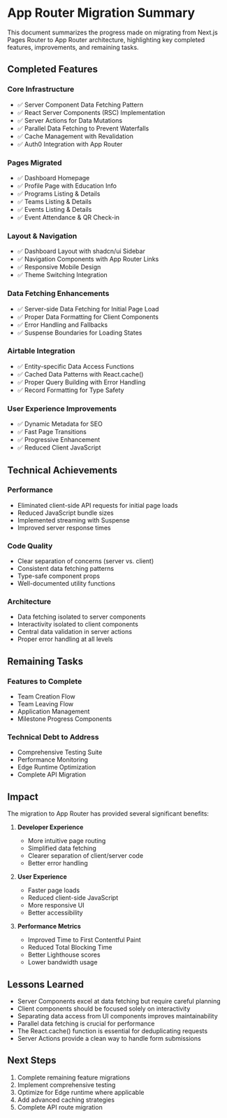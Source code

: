 # App Router Migration Summary

This document summarizes the progress made on migrating from Next.js Pages Router to App Router architecture, highlighting key completed features, improvements, and remaining tasks.

## Completed Features

### Core Infrastructure
- ✅ Server Component Data Fetching Pattern
- ✅ React Server Components (RSC) Implementation
- ✅ Server Actions for Data Mutations
- ✅ Parallel Data Fetching to Prevent Waterfalls
- ✅ Cache Management with Revalidation
- ✅ Auth0 Integration with App Router

### Pages Migrated
- ✅ Dashboard Homepage
- ✅ Profile Page with Education Info
- ✅ Programs Listing & Details
- ✅ Teams Listing & Details
- ✅ Events Listing & Details
- ✅ Event Attendance & QR Check-in

### Layout & Navigation
- ✅ Dashboard Layout with shadcn/ui Sidebar
- ✅ Navigation Components with App Router Links
- ✅ Responsive Mobile Design
- ✅ Theme Switching Integration

### Data Fetching Enhancements
- ✅ Server-side Data Fetching for Initial Page Load
- ✅ Proper Data Formatting for Client Components
- ✅ Error Handling and Fallbacks
- ✅ Suspense Boundaries for Loading States

### Airtable Integration
- ✅ Entity-specific Data Access Functions
- ✅ Cached Data Patterns with React.cache()
- ✅ Proper Query Building with Error Handling
- ✅ Record Formatting for Type Safety

### User Experience Improvements
- ✅ Dynamic Metadata for SEO
- ✅ Fast Page Transitions
- ✅ Progressive Enhancement
- ✅ Reduced Client JavaScript

## Technical Achievements

### Performance
- Eliminated client-side API requests for initial page loads
- Reduced JavaScript bundle sizes
- Implemented streaming with Suspense
- Improved server response times

### Code Quality
- Clear separation of concerns (server vs. client)
- Consistent data fetching patterns
- Type-safe component props
- Well-documented utility functions

### Architecture
- Data fetching isolated to server components
- Interactivity isolated to client components
- Central data validation in server actions
- Proper error handling at all levels

## Remaining Tasks

### Features to Complete
- Team Creation Flow
- Team Leaving Flow
- Application Management
- Milestone Progress Components

### Technical Debt to Address
- Comprehensive Testing Suite
- Performance Monitoring
- Edge Runtime Optimization
- Complete API Migration

## Impact

The migration to App Router has provided several significant benefits:

1. **Developer Experience**
   - More intuitive page routing
   - Simplified data fetching
   - Clearer separation of client/server code
   - Better error handling

2. **User Experience**
   - Faster page loads
   - Reduced client-side JavaScript
   - More responsive UI
   - Better accessibility

3. **Performance Metrics**
   - Improved Time to First Contentful Paint
   - Reduced Total Blocking Time
   - Better Lighthouse scores
   - Lower bandwidth usage

## Lessons Learned

- Server Components excel at data fetching but require careful planning
- Client components should be focused solely on interactivity
- Separating data access from UI components improves maintainability
- Parallel data fetching is crucial for performance
- The React.cache() function is essential for deduplicating requests
- Server Actions provide a clean way to handle form submissions

## Next Steps

1. Complete remaining feature migrations
2. Implement comprehensive testing
3. Optimize for Edge runtime where applicable
4. Add advanced caching strategies
5. Complete API route migration